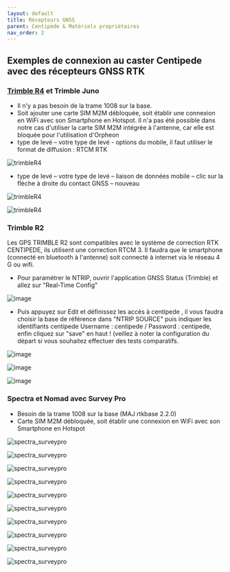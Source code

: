 ```yaml
---
layout: default
title: Récepteurs GNSS
parent: Centipède & Matériels propriétaires
nav_order: 2
---
```


## Exemples de connexion au caster Centipede avec des récepteurs GNSS RTK

### [Trimble R4](https://www.trimble.com/support_trl.aspx?Nav=Collection-65944&pt=Trimble%20R4) et Trimble Juno


* Il n'y a pas besoin de la trame 1008 sur la base.
* Soit ajouter une carte SIM M2M débloquée, soit établir une connexion en WiFi avec son Smartphone en Hotspot. Il n'a pas été possible dans notre cas d'utiliser la carte SIM M2M intégrée à l'antenne, car elle est bloquée pour l'utilisation d'Orpheon
* type de levé – votre type de levé - options du mobile, il faut utiliser le format de diffusion : RTCM RTK

![trimbleR4](/assets/images/consoles_rtk/trimble1.jpg)


* type de levé – votre type de levé – liaison de données mobile – clic sur la flèche à droite du contact GNSS – nouveau

![trimbleR4](/assets/images/consoles_rtk/trimble2.jpg)

![trimbleR4](/assets/images/consoles_rtk/trimble3.jpg)


### Trimble R2

Les GPS TRIMBLE R2 sont compatibles avec le système de correction RTK CENTIPEDE, ils utilisent une correction RTCM 3.
Il faudra que le smartphone (connecté en bluetooth à l'antenne) soit connecté à internet via le réseau 4 G ou wifi.

* Pour paramétrer le NTRIP, ouvrir l'application GNSS Status (Trimble) et allez sur "Real-Time Config"

![image](https://user-images.githubusercontent.com/74925959/99996346-e2139300-2dbb-11eb-8d60-474ce95f1e92.png)

* Puis appuyez sur Edit et définissez les accès à centipede , il vous faudra choisir la base de référence dans "NTRIP SOURCE" puis indiquer les identifiants centipede Username : centipede / Password : centipede, enfin cliquez sur "save" en haut !  (veillez à noter la configuration du départ si vous souhaitez effectuer des tests comparatifs.

![image](https://user-images.githubusercontent.com/74925959/99996675-5bab8100-2dbc-11eb-820e-50a2f5b5a2e0.png)

![image](https://user-images.githubusercontent.com/74925959/99996725-6d8d2400-2dbc-11eb-9950-7427db923a40.png)

![image](https://user-images.githubusercontent.com/74925959/99996953-c2309f00-2dbc-11eb-825f-630cfec6a1c8.png)


### Spectra et Nomad avec Survey Pro

* Besoin de la trame 1008 sur la base (MAJ rtkbase 2.2.0)
* Carte SIM M2M débloquée, soit établir une connexion en WiFi avec son Smartphone en Hotspot

![spectra_surveypro](/assets/images/consoles_rtk/spectra_surveypro1.jpg)

![spectra_surveypro](/assets/images/consoles_rtk/spectra_surveypro2.jpg)

![spectra_surveypro](/assets/images/consoles_rtk/spectra_surveypro3.jpg)

![spectra_surveypro](/assets/images/consoles_rtk/spectra_surveypro4.jpg)

![spectra_surveypro](/assets/images/consoles_rtk/spectra_surveypro5.jpg)

![spectra_surveypro](/assets/images/consoles_rtk/spectra_surveypro6.jpg)

![spectra_surveypro](/assets/images/consoles_rtk/spectra_surveypro7.jpg)

![spectra_surveypro](/assets/images/consoles_rtk/spectra_surveypro8.jpg)

![spectra_surveypro](/assets/images/consoles_rtk/spectra_surveypro9.jpg)

![spectra_surveypro](/assets/images/consoles_rtk/spectra_surveypro10.jpg)


